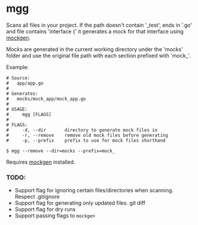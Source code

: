 # mgg

Scans all files in your project. If the path doesn't contain '_test',
ends in '.go' and file contains 'interface {' it generates a mock for
that interface using [mockgen](https://github.com/golang/mock).

Mocks are generated in the current working directory under the 'mocks'
folder and use the original file path with each section prefixed with
'mock_'.

Example:

```
# Source:
#   app/app.go
#
# Generates:
#   mocks/mock_app/mock_app.go
# 
# USAGE:
#     mgg [FLAGS]
# 
# FLAGS:
#     -d, --dir       directory to generate mock files in
#     -r, --remove    remove old mock files before generating
#     -p, --prefix    prefix to use for mock files shorthand

$ mgg --remove --dir=mocks --prefix=mock_
```

Requires [mockgen](https://github.com/golang/mock) installed.

### TODO:

* Support flag for ignoring certain files/directories when scanning.
  Respect .gitignore
* Support flag for generating only updated files. git diff
* Support flag for dry runs
* Support passing flags to `mockgen`
